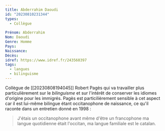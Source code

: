 ```yaml
---
title: Abderrahim Daoudi 
id: "20230810231344"
types:
  - Collègue
  
Prénom: Abderrahim
Nom: Daoudi
Genre: Homme
Pays: 
Naissance: 
Décès: 
idref: https://www.idref.fr/243560397
tags:
  - langues
  - bilinguisme
---
```



Collègue de [[20230808194045]] Robert Pagès qui va travailler plus particulièrement sur le *bilinguisme* et sur l'intérêt de conserver les idiomes d'origine pour les immigrés.
Pagès est particilièrement sensible à cet aspect car il est lui-même bilingue étant occitanophone de naissance, ce qu'il raconte dans un entretien donné en 1998 :
> J'étais un occitanophone avant même d'être un francophone ma langue quotidienne était l'occitan, ma langue familiale est le catalan.